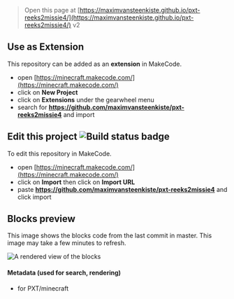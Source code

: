 
> Open this page at [https://maximvansteenkiste.github.io/pxt-reeks2missie4/](https://maximvansteenkiste.github.io/pxt-reeks2missie4/)
v2
## Use as Extension

This repository can be added as an **extension** in MakeCode.

* open [https://minecraft.makecode.com/](https://minecraft.makecode.com/)
* click on **New Project**
* click on **Extensions** under the gearwheel menu
* search for **https://github.com/maximvansteenkiste/pxt-reeks2missie4** and import

## Edit this project ![Build status badge](https://github.com/maximvansteenkiste/pxt-reeks2missie4/workflows/MakeCode/badge.svg)

To edit this repository in MakeCode.

* open [https://minecraft.makecode.com/](https://minecraft.makecode.com/)
* click on **Import** then click on **Import URL**
* paste **https://github.com/maximvansteenkiste/pxt-reeks2missie4** and click import

## Blocks preview

This image shows the blocks code from the last commit in master.
This image may take a few minutes to refresh.

![A rendered view of the blocks](https://github.com/maximvansteenkiste/pxt-reeks2missie4/raw/master/.github/makecode/blocks.png)

#### Metadata (used for search, rendering)

* for PXT/minecraft
<script src="https://makecode.com/gh-pages-embed.js"></script><script>makeCodeRender("{{ site.makecode.home_url }}", "{{ site.github.owner_name }}/{{ site.github.repository_name }}");</script>
